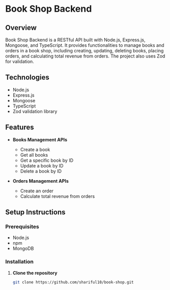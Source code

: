 # Book Shop Backend

## Overview

Book Shop Backend is a RESTful API built with Node.js, Express.js, Mongoose, and TypeScript. It provides functionalities to manage books and orders in a book shop, including creating, updating, deleting books, placing orders, and calculating total revenue from orders. The project also uses Zod for validation.

## Technologies

- Node.js
- Express.js
- Mongoose
- TypeScript
- Zod validation library

## Features

- **Books Management APIs**

  - Create a book
  - Get all books
  - Get a specific book by ID
  - Update a book by ID
  - Delete a book by ID

- **Orders Management APIs**
  - Create an order
  - Calculate total revenue from orders

## Setup Instructions

### Prerequisites

- Node.js
- npm
- MongoDB

### Installation

1. **Clone the repository**

   ```bash
   git clone https://github.com/shariful10/book-shop.git
   ```
